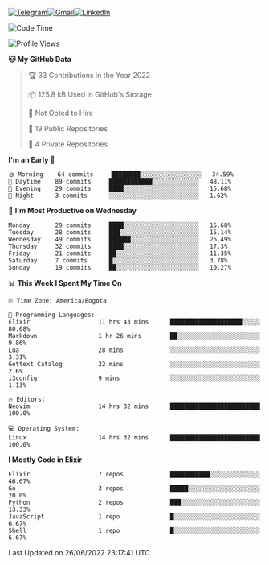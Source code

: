 
[![Telegram](https://img.shields.io/badge/-TELEGRAM-2CA5E0?logo=telegram&logoColor=white)](https://t.me/jogeraca)[![Gmail](https://img.shields.io/badge/-GMAIL-D14836?logo=gmail&logoColor=white)](mailto:jogeraca@gmail.com)[![LinkedIn](https://img.shields.io/badge/-LINKEDIN-3177C6?logo=linkedin&logoColor=white)](https://www.linkedin.com/in/jogeraca)

<!--START_SECTION:waka-->
![Code Time](http://img.shields.io/badge/Code%20Time-0%20secs-blue)

![Profile Views](http://img.shields.io/badge/Profile%20Views-0-blue)

**🐱 My GitHub Data** 

> 🏆 33 Contributions in the Year 2022
 > 
> 📦 125.8 kB Used in GitHub's Storage 
 > 
> 🚫 Not Opted to Hire
 > 
> 📜 19 Public Repositories 
 > 
> 🔑 4 Private Repositories  
 > 
**I'm an Early 🐤** 

```text
🌞 Morning    64 commits     ████████░░░░░░░░░░░░░░░░░   34.59% 
🌆 Daytime    89 commits     ████████████░░░░░░░░░░░░░   48.11% 
🌃 Evening    29 commits     ████░░░░░░░░░░░░░░░░░░░░░   15.68% 
🌙 Night      3 commits      ░░░░░░░░░░░░░░░░░░░░░░░░░   1.62%

```
📅 **I'm Most Productive on Wednesday** 

```text
Monday       29 commits     ████░░░░░░░░░░░░░░░░░░░░░   15.68% 
Tuesday      28 commits     ███░░░░░░░░░░░░░░░░░░░░░░   15.14% 
Wednesday    49 commits     ██████░░░░░░░░░░░░░░░░░░░   26.49% 
Thursday     32 commits     ████░░░░░░░░░░░░░░░░░░░░░   17.3% 
Friday       21 commits     ██░░░░░░░░░░░░░░░░░░░░░░░   11.35% 
Saturday     7 commits      █░░░░░░░░░░░░░░░░░░░░░░░░   3.78% 
Sunday       19 commits     ██░░░░░░░░░░░░░░░░░░░░░░░   10.27%

```


📊 **This Week I Spent My Time On** 

```text
⌚︎ Time Zone: America/Bogota

💬 Programming Languages: 
Elixir                   11 hrs 43 mins      ████████████████████░░░░░   80.68% 
Markdown                 1 hr 26 mins        ██░░░░░░░░░░░░░░░░░░░░░░░   9.86% 
Lua                      28 mins             ░░░░░░░░░░░░░░░░░░░░░░░░░   3.31% 
Gettext Catalog          22 mins             ░░░░░░░░░░░░░░░░░░░░░░░░░   2.6% 
i3config                 9 mins              ░░░░░░░░░░░░░░░░░░░░░░░░░   1.13%

🔥 Editors: 
Neovim                   14 hrs 32 mins      █████████████████████████   100.0%

💻 Operating System: 
Linux                    14 hrs 32 mins      █████████████████████████   100.0%

```

**I Mostly Code in Elixir** 

```text
Elixir                   7 repos             ███████████░░░░░░░░░░░░░░   46.67% 
Go                       3 repos             █████░░░░░░░░░░░░░░░░░░░░   20.0% 
Python                   2 repos             ███░░░░░░░░░░░░░░░░░░░░░░   13.33% 
JavaScript               1 repo              █░░░░░░░░░░░░░░░░░░░░░░░░   6.67% 
Shell                    1 repo              █░░░░░░░░░░░░░░░░░░░░░░░░   6.67%

```



 Last Updated on 26/06/2022 23:17:41 UTC
<!--END_SECTION:waka-->
